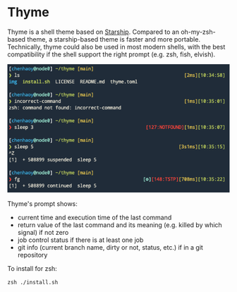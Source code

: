 # Thyme

Thyme is a shell theme based on [Starship](https://starship.rs). Compared to an oh-my-zsh-based theme, a starship-based theme is faster and more portable. Technically, thyme could also be used in most modern shells, with the best compatibility if the shell support the right prompt (e.g. zsh, fish, elvish).

![thyme-screenshot](img/thyme-v2-screenshot.png)

Thyme's prompt shows:

- current time and execution time of the last command
- return value of the last command and its meaning (e.g. killed by which signal) if not zero
- job control status if there is at least one job
- git info (current branch name, dirty or not, status, etc.) if in a git repository

To install for zsh:

```shell
zsh ./install.sh
```
